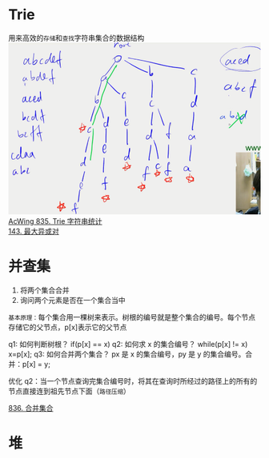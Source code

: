 # Trie

用来高效的`存储`和`查找`字符串集合的数据结构
![](image/2020-09-26-21-37-07.png)
[AcWing 835. Trie 字符串统计](https://www.acwing.com/solution/content/3531/)<br>
[143. 最大异或对](https://www.acwing.com/problem/content/145/)

# 并查集

1. 将两个集合合并
2. 询问两个元素是否在一个集合当中

`基本原理：`每个集合用一棵树来表示。树根的编号就是整个集合的编号。每个节点存储它的父节点，p[x]表示它的父节点

q1: 如何判断树根？
if(p[x] == x)
q2: 如何求 x 的集合编号？
while(p[x] != x) x=p[x];
q3: 如何合并两个集合？
px 是 x 的集合编号，py 是 y 的集合编号。合并：p[x] = y;

优化 q2：当一个节点查询完集合编号时，将其在查询时所经过的路径上的所有的节点直接连到祖先节点下面（`路径压缩`）

[836. 合并集合](https://www.acwing.com/problem/content/838/)

# 堆

